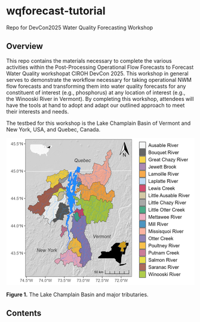 # wqforecast-tutorial
Repo for DevCon2025 Water Quality Forecasting Workshop

## Overview

This repo contains the materials necessary to complete the various activities within the Post-Processing Operational Flow Forecasts to Forecast Water Quality workshopat CIROH DevCon 2025. This workshop in general serves to demonstrate the workflow necessary for taking operational NWM flow forecasts and transforming them into water quality forecasts for any constituent of interest (e.g., phosphorus) at any location of interest (e.g., the Winooski River in Vermont). By completing this workshop, attendees will have the tools at hand to adopt and adapt our outlined approach to meet their interests and needs. 

The testbed for this workshop is the Lake Champlain Basin of Vermont and New York, USA, and Quebec, Canada. 

<p align="center">
<img src="figures/lc_map.png" alt="Figure 1." width=520 height=394 />
<figcaption> <b>Figure 1.</b> The Lake Champlain Basin and major tributaries. </figcaption>
</p>


## Contents

